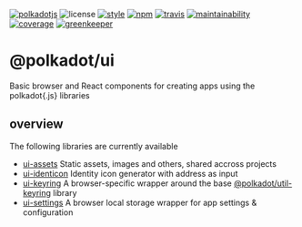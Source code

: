 [![polkadotjs](https://img.shields.io/badge/polkadot-js-orange.svg?style=flat-square)](https://polkadot.js.org)
![license](https://img.shields.io/badge/License-Apache%202.0-blue.svg?style=flat-square)
[![style](https://img.shields.io/badge/code%20style-semistandard-lightgrey.svg?style=flat-square)](https://github.com/Flet/semistandard)
[![npm](https://img.shields.io/npm/v/@polkadot/ui-identicon.svg?style=flat-square)](https://www.npmjs.com/package/@polkadot/ui-identicon)
[![travis](https://img.shields.io/travis/polkadot-js/ui.svg?style=flat-square)](https://travis-ci.com/polkadot-js/ui)
[![maintainability](https://img.shields.io/codeclimate/maintainability/polkadot-js/ui.svg?style=flat-square)](https://codeclimate.com/github/polkadot-js/ui)
[![coverage](https://img.shields.io/codeclimate/coverage/polkadot-js/ui.svg?style=flat-square)](https://codeclimate.com/github/polkadot-js/ui)
[![greenkeeper](https://img.shields.io/badge/greenkeeper-enabled-brightgreen.svg?style=flat-square)](https://greenkeeper.io/)

# @polkadot/ui

Basic browser and React components for creating apps using the polkadot{.js} libraries

## overview

The following libraries are currently available

- [ui-assets](packages/ui-assets/) Static assets, images and others, shared accross projects
- [ui-identicon](packages/ui-identicon/) Identity icon generator with address as input
- [ui-keyring](packages/ui-keyring/) A browser-specific wrapper around the base [@polkadot/util-keyring](https://github.com/polkadot-js/util/) library
- [ui-settings](packages/ui-settings/) A browser local storage wrapper for app settings & configuration
